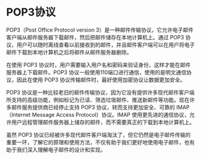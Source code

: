 # POP3协议
POP3（Post Office Protocol version 3）是一种邮件传输协议，它允许电子邮件客户端从邮件服务器下载邮件，然后把邮件储存在本地计算机上。通过 POP3 协议，用户可以随时离线查看以前接收到的邮件，并且邮件客户端可以在用户将电子邮件下载到本地计算机之后将邮件从邮件服务器删除。

在使用 POP3 协议时，用户需要输入用户名和密码来验证身份，这样才能在邮件服务器上下载邮件。POP3 协议一般使用110端口进行通信，使用的是明文通信协议，因此在使用 POP3 协议传输邮件时，最好使用加密协议让数据更加安全。

POP3 协议是一种比较老旧的邮件传输协议，因为它没有提供许多现代邮件客户端所支持的高级功能，例如标记为已读、筛选垃圾邮件、推送新邮件等功能。现在许多邮件服务提供商已经停止支持 POP3 协议，转而支持更加安全、可靠的 IMAP（Internet Message Access Protocol）协议。IMAP 使用更先进的通信协议，允许用户远程管理邮件服务器上储存的邮件，而不需要真正的下载到本地计算机上。

虽然 POP3 协议已经被许多现代邮件客户端淘汰了，但它仍然是电子邮件传输的重要一环，了解它的原理和使用方法，不仅有助于我们更好地使用电子邮件，也有助于我们深入理解电子邮件的设计和实现。